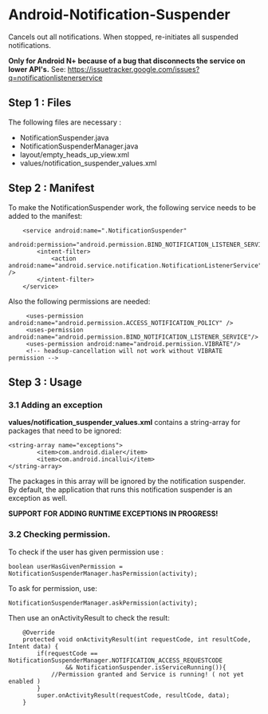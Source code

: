 # Android-Notification-Suspender
Cancels out all notifications. When stopped, re-initiates all suspended notifications. 

**Only for Android N+ because of a bug that disconnects the service on lower API's.**
See: https://issuetracker.google.com/issues?q=notificationlistenerservice

## Step 1 : Files 

The following files are necessary :
* NotificationSuspender.java
* NotificationSuspenderManager.java
* layout/empty_heads_up_view.xml
* values/notification_suspender_values.xml

## Step 2 : Manifest
To make the NotificationSuspender work, the following service needs to be added to the manifest:  

        <service android:name=".NotificationSuspender"
            android:permission="android.permission.BIND_NOTIFICATION_LISTENER_SERVICE">
            <intent-filter>
                <action android:name="android.service.notification.NotificationListenerService" />
            </intent-filter>
        </service>
        
Also the following permissions are needed:

         <uses-permission android:name="android.permission.ACCESS_NOTIFICATION_POLICY" />
         <uses-permission android:name="android.permission.BIND_NOTIFICATION_LISTENER_SERVICE"/>
         <uses-permission android:name="android.permission.VIBRATE"/> 
         <!-- headsup-cancellation will not work without VIBRATE permission -->
## Step 3 : Usage

### 3.1 Adding an exception
**values/notification_suspender_values.xml** contains a string-array for packages that need to be ignored:  
```
<string-array name="exceptions">
        <item>com.android.dialer</item>
        <item>com.android.incallui</item>
</string-array>
```
The packages in this array will be ignored by the notification suspender.  
By default, the application that runs this notification suspender is an exception as well.

**SUPPORT FOR ADDING RUNTIME EXCEPTIONS IN PROGRESS!**

### 3.2 Checking permission.

To check if the user has given permission use :
```
boolean userHasGivenPermission = NotificationSuspenderManager.hasPermission(activity);
```

To ask for permission, use:
``` 
NotificationSuspenderManager.askPermission(activity); 
```
Then use an onActivityResult to check the result:
```
    @Override
    protected void onActivityResult(int requestCode, int resultCode, Intent data) {
        if(requestCode == NotificationSuspenderManager.NOTIFICATION_ACCESS_REQUESTCODE 
                && NotificationSuspender.isServiceRunning()){
            //Permission granted and Service is running! ( not yet enabled )
        }
        super.onActivityResult(requestCode, resultCode, data);
    }
```
